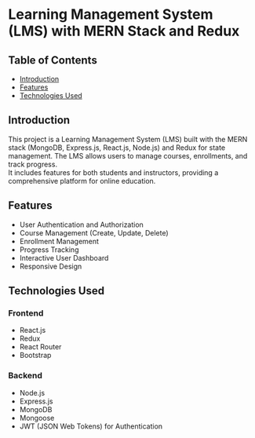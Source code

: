 # Learning Management System (LMS) with MERN Stack and Redux

## Table of Contents
- [Introduction](#introduction)
- [Features](#features)
- [Technologies Used](#technologies-used)
  

## Introduction

This project is a Learning Management System (LMS) built with the MERN stack (MongoDB, Express.js, React.js, Node.js) and Redux for state management. The LMS allows users to manage courses, enrollments, and track progress.  
It includes features for both students and instructors, providing a comprehensive platform for online education.

## Features

- User Authentication and Authorization
- Course Management (Create, Update, Delete)
- Enrollment Management
- Progress Tracking
- Interactive User Dashboard
- Responsive Design
  

## Technologies Used

### Frontend

- React.js
- Redux
- React Router
- Bootstrap

### Backend

- Node.js
- Express.js
- MongoDB
- Mongoose
- JWT (JSON Web Tokens) for Authentication
  
